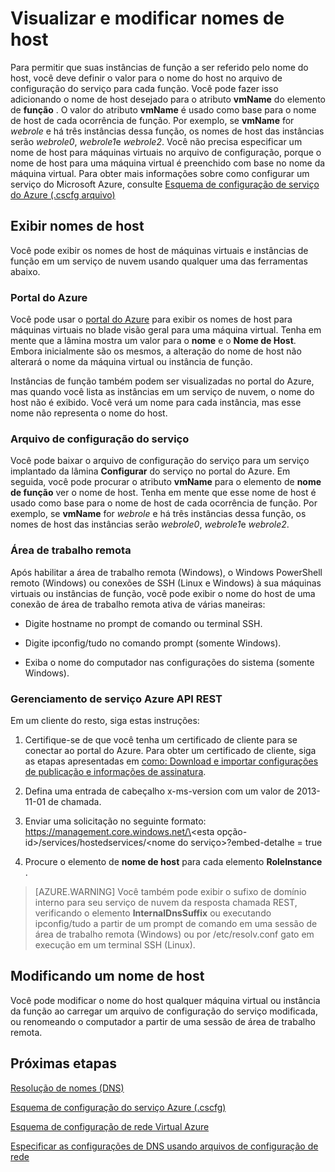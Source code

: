 <properties 
   pageTitle="Visualizar e modificar nomes de host | Microsoft Azure"
   description="Como exibir e alterar nomes de host para Azure máquinas virtuais, da web e funções de trabalho para resolução de nome"
   services="virtual-network"
   documentationCenter="na"
   authors="jimdial"
   manager="carmonm"
   editor="tysonn" />
<tags 
   ms.service="virtual-network"
   ms.devlang="na"
   ms.topic="article"
   ms.tgt_pltfrm="na"
   ms.workload="infrastructure-services"
   ms.date="04/27/2016"
   ms.author="jdial" />

# <a name="viewing-and-modifying-hostnames"></a>Visualizar e modificar nomes de host

Para permitir que suas instâncias de função a ser referido pelo nome do host, você deve definir o valor para o nome do host no arquivo de configuração do serviço para cada função. Você pode fazer isso adicionando o nome de host desejado para o atributo **vmName** do elemento de **função** . O valor do atributo **vmName** é usado como base para o nome de host de cada ocorrência de função. Por exemplo, se **vmName** for *webrole* e há três instâncias dessa função, os nomes de host das instâncias serão *webrole0*, *webrole1*e *webrole2*. Você não precisa especificar um nome de host para máquinas virtuais no arquivo de configuração, porque o nome de host para uma máquina virtual é preenchido com base no nome da máquina virtual. Para obter mais informações sobre como configurar um serviço do Microsoft Azure, consulte [Esquema de configuração de serviço do Azure (.cscfg arquivo)](https://msdn.microsoft.com/library/azure/ee758710.aspx)

## <a name="viewing-hostnames"></a>Exibir nomes de host

Você pode exibir os nomes de host de máquinas virtuais e instâncias de função em um serviço de nuvem usando qualquer uma das ferramentas abaixo.

### <a name="azure-portal"></a>Portal do Azure

Você pode usar o [portal do Azure](http://portal.azure.com) para exibir os nomes de host para máquinas virtuais no blade visão geral para uma máquina virtual. Tenha em mente que a lâmina mostra um valor para o **nome** e o **Nome de Host**. Embora inicialmente são os mesmos, a alteração do nome de host não alterará o nome da máquina virtual ou instância de função.

Instâncias de função também podem ser visualizadas no portal do Azure, mas quando você lista as instâncias em um serviço de nuvem, o nome do host não é exibido. Você verá um nome para cada instância, mas esse nome não representa o nome do host.

### <a name="service-configuration-file"></a>Arquivo de configuração do serviço

Você pode baixar o arquivo de configuração do serviço para um serviço implantado da lâmina **Configurar** do serviço no portal do Azure. Em seguida, você pode procurar o atributo **vmName** para o elemento de **nome de função** ver o nome de host. Tenha em mente que esse nome de host é usado como base para o nome de host de cada ocorrência de função. Por exemplo, se **vmName** for *webrole* e há três instâncias dessa função, os nomes de host das instâncias serão *webrole0*, *webrole1*e *webrole2*.

### <a name="remote-desktop"></a>Área de trabalho remota

Após habilitar a área de trabalho remota (Windows), o Windows PowerShell remoto (Windows) ou conexões de SSH (Linux e Windows) à sua máquinas virtuais ou instâncias de função, você pode exibir o nome do host de uma conexão de área de trabalho remota ativa de várias maneiras:

- Digite hostname no prompt de comando ou terminal SSH.

- Digite ipconfig/tudo no comando prompt (somente Windows).

- Exiba o nome do computador nas configurações do sistema (somente Windows).

### <a name="azure-service-management-rest-api"></a>Gerenciamento de serviço Azure API REST

Em um cliente do resto, siga estas instruções:

1. Certifique-se de que você tenha um certificado de cliente para se conectar ao portal do Azure. Para obter um certificado de cliente, siga as etapas apresentadas em [como: Download e importar configurações de publicação e informações de assinatura](https://msdn.microsoft.com/library/dn385850.aspx). 

1. Defina uma entrada de cabeçalho x-ms-version com um valor de 2013-11-01 de chamada.

1. Enviar uma solicitação no seguinte formato: https://management.core.windows.net/\<esta opção-id\>/services/hostedservices/\<nome do serviço\>?embed-detalhe = true

1. Procure o elemento de **nome de host** para cada elemento **RoleInstance** .

>[AZURE.WARNING] Você também pode exibir o sufixo de domínio interno para seu serviço de nuvem da resposta chamada REST, verificando o elemento **InternalDnsSuffix** ou executando ipconfig/tudo a partir de um prompt de comando em uma sessão de área de trabalho remota (Windows) ou por /etc/resolv.conf gato em execução em um terminal SSH (Linux).

## <a name="modifying-a-hostname"></a>Modificando um nome de host

Você pode modificar o nome do host qualquer máquina virtual ou instância da função ao carregar um arquivo de configuração do serviço modificada, ou renomeando o computador a partir de uma sessão de área de trabalho remota.

## <a name="next-steps"></a>Próximas etapas

[Resolução de nomes (DNS)](virtual-networks-name-resolution-for-vms-and-role-instances.md)

[Esquema de configuração do serviço Azure (.cscfg)](https://msdn.microsoft.com/library/windowsazure/ee758710.aspx)

[Esquema de configuração de rede Virtual Azure](http://go.microsoft.com/fwlink/?LinkId=248093)

[Especificar as configurações de DNS usando arquivos de configuração de rede](virtual-networks-specifying-a-dns-settings-in-a-virtual-network-configuration-file.md)
